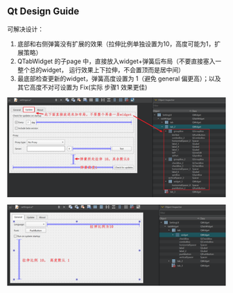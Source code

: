 



## Qt Design Guide

可解决设计：

1. 底部和右侧弹簧没有扩展的效果（拉伸比例单独设置为10，高度可能为1，扩展策略）
2. QTabWidget 的子page 中，直接放入widget+弹簧后布局（不要直接塞入一整个总的widget， 运行效果上下拉伸，不会置顶而是居中间）
3. 最底部检查更新的widget，弹簧高度设置为 1（避免 general 偏更高）；以及其它高度不对可设置为 Fix(实际 步骤1 效果更佳)

![image-20240809122245213](./assets/image-20240809122245213.png)

![image-20240809122251844](./assets/image-20240809122251844.png)